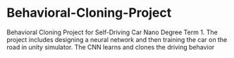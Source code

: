 # Behavioral-Cloning-Project
Behavioral Cloning Project for Self-Driving Car Nano Degree Term 1. The project includes designing a neural network and then training the car on the road in unity simulator. The CNN learns and clones the driving behavior
